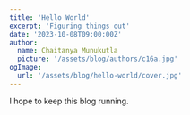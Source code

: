 ```yaml
---
title: 'Hello World'
excerpt: 'Figuring things out'
date: '2023-10-08T09:00:00Z'
author:
  name: Chaitanya Munukutla
  picture: '/assets/blog/authors/c16a.jpg'
ogImage:
  url: '/assets/blog/hello-world/cover.jpg'
---
```


I hope to keep this blog running.
